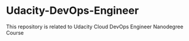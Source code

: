 # Udacity-DevOps-Engineer
This repository is related to Udacity Cloud DevOps Engineer Nanodegree Course
